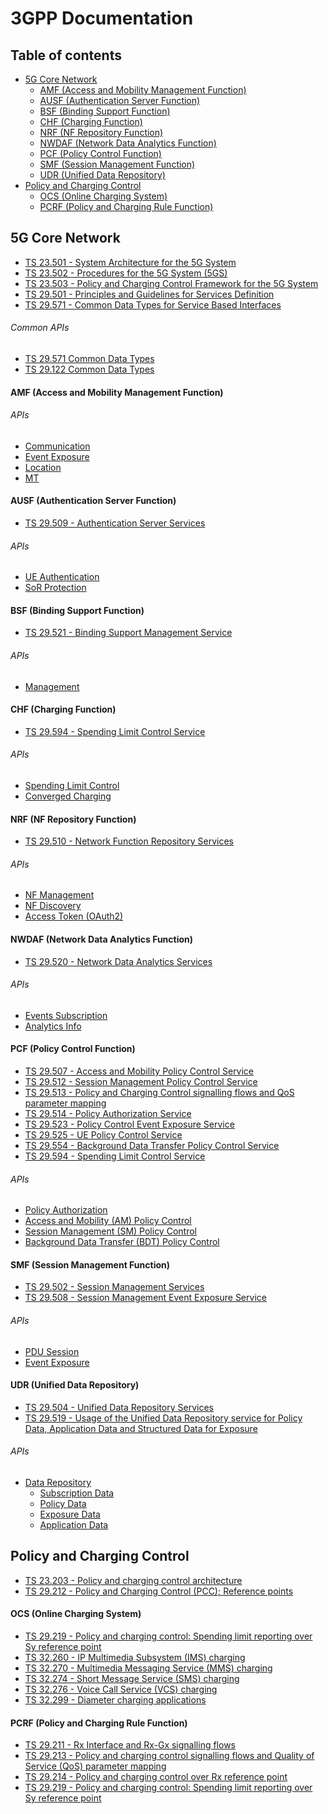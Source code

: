 # 3GPP Documentation

## Table of contents
* [5G Core Network](#5GCoreNetwork)
  * [AMF (Access and Mobility Management Function)](#AMF)
  * [AUSF (Authentication Server Function)](#AUSF)
  * [BSF (Binding Support Function)](#BSF)
  * [CHF (Charging Function)](#CHF)
  * [NRF (NF Repository Function)](#NRF)
  * [NWDAF (Network Data Analytics Function)](#NDAF)
  * [PCF (Policy Control Function)](#PCF)
  * [SMF (Session Management Function)](#SMF)
  * [UDR (Unified Data Repository)](#UDR)
* [Policy and Charging Control](#PCC)
   * [OCS (Online Charging System)](#OCS)
   * [PCRF (Policy and Charging Rule Function)](#PCRF)
   
## 5G Core Network <a name="5GCoreNetwork"></a>
* [TS 23.501 - System Architecture for the 5G System](https://github.com/emanuelfreitas/3gpp-documentation/tree/master/documentation/TS%2023.501%20-%20System%20Architecture%20for%20the%205G%20System)
* [TS 23.502 - Procedures for the 5G System (5GS)](https://github.com/emanuelfreitas/3gpp-documentation/tree/master/documentation/TS%2023.502%20-%20Procedures%20for%20the%205G%20System%20(5GS))
* [TS 23.503 - Policy and Charging Control Framework for the 5G System](https://github.com/emanuelfreitas/3gpp-documentation/tree/master/documentation/TS%2023.503%20-%20Policy%20and%20Charging%20Control%20Framework%20for%20the%205G%20System)
* [TS 29.501 - Principles and Guidelines for Services Definition](https://github.com/emanuelfreitas/3gpp-documentation/tree/master/documentation/TS%2029.501%20-%20Principles%20and%20Guidelines%20for%20Services%20Definition)
* [TS 29.571 - Common Data Types for Service Based Interfaces](https://github.com/emanuelfreitas/3gpp-documentation/tree/master/documentation/TS%2029.571%20-%20Common%20Data%20Types%20for%20Service%20Based%20Interfaces)

###### Common APIs
* [TS 29.571 Common Data Types](https://editor.swagger.io/?url=https://raw.githubusercontent.com/jdegre/5GC_APIs/master/TS29571_CommonData.yaml)
* [TS 29.122 Common Data Types](https://editor.swagger.io/?url=https://raw.githubusercontent.com/jdegre/5GC_APIs/master/TS29122_CommonData.yaml)

#### AMF (Access and Mobility Management Function)<a name="AMF"></a>

###### APIs
* [Communication](https://editor.swagger.io/?url=https://raw.githubusercontent.com/jdegre/5GC_APIs/master/TS29518_Namf_Communication.yaml)
* [Event Exposure](https://editor.swagger.io/?url=https://raw.githubusercontent.com/jdegre/5GC_APIs/master/TS29518_Namf_EventExposure.yaml)
* [Location](https://editor.swagger.io/?url=https://raw.githubusercontent.com/jdegre/5GC_APIs/master/TS29518_Namf_Location.yaml)
* [MT](https://editor.swagger.io/?url=https://raw.githubusercontent.com/jdegre/5GC_APIs/master/TS29518_Namf_MT.yaml)

#### AUSF (Authentication Server Function)<a name="AUSF"></a>
* [TS 29.509 - Authentication Server Services](https://github.com/emanuelfreitas/3gpp-documentation/tree/master/documentation/TS%2029.509%20-%20Authentication%20Server%20Services)
###### APIs
* [UE Authentication](https://editor.swagger.io/?url=https://raw.githubusercontent.com/jdegre/5GC_APIs/master/TS29509_Nausf_UEAuthentication.yaml)
* [SoR Protection](https://editor.swagger.io/?url=https://raw.githubusercontent.com/jdegre/5GC_APIs/master/TS29509_Nausf_SoRProtection.yaml)

#### BSF (Binding Support Function)<a name="BSF"></a>
* [TS 29.521 - Binding Support Management Service](https://github.com/emanuelfreitas/3gpp-documentation/tree/master/documentation/TS%2029.521%20-%20Binding%20Support%20Management%20Service)
###### APIs
* [Management](https://editor.swagger.io/?url=https://raw.githubusercontent.com/jdegre/5GC_APIs/master/TS29521_Nbsf_Management.yaml)

#### CHF (Charging Function) <a name="CHF"></a>
* [TS 29.594 - Spending Limit Control Service](https://github.com/emanuelfreitas/3gpp-documentation/tree/master/documentation/TS%2029.594%20-%20Spending%20Limit%20Control%20Service)
###### APIs
* [Spending Limit Control](https://editor.swagger.io/?url=https://raw.githubusercontent.com/jdegre/5GC_APIs/master/TS29594_Nchf_SpendingLimitControl.yaml)
* [Converged Charging](https://editor.swagger.io/?url=https://raw.githubusercontent.com/jdegre/5GC_APIs/master/TS32291_Nchf_ConvergedCharging.yaml)

#### NRF (NF Repository Function) <a name="NRF"></a>
* [TS 29.510 - Network Function Repository Services](https://github.com/emanuelfreitas/3gpp-documentation/tree/master/documentation/TS%2029.510%20-%20Network%20Function%20Repository%20Services)

###### APIs
* [NF Management](https://editor.swagger.io/?url=https://raw.githubusercontent.com/jdegre/5GC_APIs/master/TS29510_Nnrf_NFManagement.yaml)
* [NF Discovery](https://editor.swagger.io/?url=https://raw.githubusercontent.com/jdegre/5GC_APIs/master/TS29510_Nnrf_NFDiscovery.yaml)
* [Access Token (OAuth2)](https://editor.swagger.io/?url=https://raw.githubusercontent.com/jdegre/5GC_APIs/master/TS29510_Nnrf_AccessToken.yaml)

#### NWDAF (Network Data Analytics Function) <a name="NDAF"></a>
* [TS 29.520 - Network Data Analytics Services](https://github.com/emanuelfreitas/3gpp-documentation/tree/master/documentation/TS%2029.520%20-%20Network%20Data%20Analytics%20Services)
###### APIs
* [Events Subscription](https://editor.swagger.io/?url=https://raw.githubusercontent.com/jdegre/5GC_APIs/master/TS29520_Nnwdaf_EventsSubscription.yaml)
* [Analytics Info](https://editor.swagger.io/?url=https://raw.githubusercontent.com/jdegre/5GC_APIs/master/TS29520_Nnwdaf_AnalyticsInfo.yaml)

#### PCF (Policy Control Function) <a name="PCF"></a>
* [TS 29.507 - Access and Mobility Policy Control Service](https://github.com/emanuelfreitas/3gpp-documentation/tree/master/documentation/TS%2029.507%20-%20Access%20and%20Mobility%20Policy%20Control%20Service)
* [TS 29.512 - Session Management Policy Control Service](https://github.com/emanuelfreitas/3gpp-documentation/tree/master/documentation/TS%2029.512%20-%20Session%20Management%20Policy%20Control%20Service)
* [TS 29.513 - Policy and Charging Control signalling flows and QoS parameter mapping](https://github.com/emanuelfreitas/3gpp-documentation/tree/master/documentation/TS%2029.513%20-%20Policy%20and%20Charging%20Control%20signalling%20flows%20and%20QoS%20parameter%20mapping)
* [TS 29.514 - Policy Authorization Service](https://github.com/emanuelfreitas/3gpp-documentation/tree/master/documentation/TS%2029.514%20-%20Policy%20Authorization%20Service)
* [TS 29.523 - Policy Control Event Exposure Service](https://github.com/emanuelfreitas/3gpp-documentation/tree/master/documentation/TS%2029.523%20-%20Policy%20Control%20Event%20Exposure%20Service)
* [TS 29.525 - UE Policy Control Service](https://github.com/emanuelfreitas/3gpp-documentation/tree/master/documentation/TS%2029.525%20-%20UE%20Policy%20Control%20Service)
* [TS 29.554 - Background Data Transfer Policy Control Service](https://github.com/emanuelfreitas/3gpp-documentation/tree/master/documentation/TS%2029.554%20-%20Background%20Data%20Transfer%20Policy%20Control%20Service)
* [TS 29.594 - Spending Limit Control Service](https://github.com/emanuelfreitas/3gpp-documentation/tree/master/documentation/TS%2029.594%20-%20Spending%20Limit%20Control%20Service)
###### APIs
* [Policy Authorization](https://editor.swagger.io/?url=https://raw.githubusercontent.com/jdegre/5GC_APIs/master/TS29514_Npcf_PolicyAuthorization.yaml)
* [Access and Mobility (AM) Policy Control](https://editor.swagger.io/?url=https://raw.githubusercontent.com/jdegre/5GC_APIs/master/TS29507_Npcf_AMPolicyControl.yaml)
* [Session Management (SM) Policy Control](https://editor.swagger.io/?url=https://raw.githubusercontent.com/jdegre/5GC_APIs/master/TS29512_Npcf_SMPolicyControl.yaml)
* [Background Data Transfer (BDT) Policy Control](https://editor.swagger.io/?url=https://raw.githubusercontent.com/jdegre/5GC_APIs/master/TS29554_Npcf_BDTPolicyControl.yaml)

#### SMF (Session Management Function)<a name="SMF"></a>
* [TS 29.502 - Session Management Services](https://github.com/emanuelfreitas/3gpp-documentation/tree/master/documentation/TS%2029.502%20-%20Session%20Management%20Services)
* [TS 29.508 - Session Management Event Exposure Service](https://github.com/emanuelfreitas/3gpp-documentation/tree/master/documentation/TS%2029.508%20-%20Session%20Management%20Event%20Exposure%20Service)
###### APIs
* [PDU Session](https://editor.swagger.io/?url=https://raw.githubusercontent.com/jdegre/5GC_APIs/master/TS29502_Nsmf_PDUSession.yaml)
* [Event Exposure](https://editor.swagger.io/?url=https://raw.githubusercontent.com/jdegre/5GC_APIs/master/TS29508_Nsmf_EventExposure.yaml)

#### UDR (Unified Data Repository) <a name="UDR"></a>
* [TS 29.504 - Unified Data Repository Services](https://github.com/emanuelfreitas/3gpp-documentation/tree/master/documentation/TS%2029.504%20-%20Unified%20Data%20Repository%20Services)
* [TS 29.519 - Usage of the Unified Data Repository service for Policy Data, Application Data and Structured Data for Exposure](https://github.com/emanuelfreitas/3gpp-documentation/tree/master/documentation/TS%2029.519%20-%20Usage%20of%20the%20Unified%20Data%20Repository%20service%20for%20Policy%20Data%2C%20Application%20Data%20and%20Structured%20Data%20for%20Exposure)
###### APIs
* [Data Repository](https://editor.swagger.io/?url=https://raw.githubusercontent.com/jdegre/5GC_APIs/master/TS29504_Nudr_DataRepository.yaml)
  * [Subscription Data](https://editor.swagger.io/?url=https://raw.githubusercontent.com/jdegre/5GC_APIs/master/TS29505_Subscription_Data.yaml)
  * [Policy Data](https://editor.swagger.io/?url=https://raw.githubusercontent.com/jdegre/5GC_APIs/master/TS29519_Policy_Data.yaml)
  * [Exposure Data](https://editor.swagger.io/?url=https://raw.githubusercontent.com/jdegre/5GC_APIs/master/TS29519_Exposure_Data.yaml)
  * [Application Data](https://editor.swagger.io/?url=https://raw.githubusercontent.com/jdegre/5GC_APIs/master/TS29519_Application_Data.yaml)

## Policy and Charging Control <a name="PCC"></a>
* [TS 23.203 - Policy and charging control architecture](https://github.com/emanuelfreitas/3gpp-documentation/tree/master/documentation/TS%2023.203%20-%20Policy%20and%20charging%20control%20architecture)
* [TS 29.212 - Policy and Charging Control (PCC); Reference points](https://github.com/emanuelfreitas/3gpp-documentation/tree/master/documentation/TS%2029.212%20-%20Policy%20and%20Charging%20Control%20(PCC)%3B%20Reference%20points)

#### OCS (Online Charging System) <a name="OCS"></a>
* [TS 29.219 - Policy and charging control: Spending limit reporting over Sy reference point](https://github.com/emanuelfreitas/3gpp-documentation/tree/master/documentation/TS%2029.219%20-%20Policy%20and%20charging%20control%20-%20Spending%20limit%20reporting%20over%20Sy%20reference%20point)
* [TS 32.260 - IP Multimedia Subsystem (IMS) charging](https://github.com/emanuelfreitas/3gpp-documentation/tree/master/documentation/TS%2032.260%20-%20IP%20Multimedia%20Subsystem%20(IMS)%20charging)
* [TS 32.270 - Multimedia Messaging Service (MMS) charging](https://github.com/emanuelfreitas/3gpp-documentation/tree/master/documentation/TS%2032.270%20-%20Multimedia%20Messaging%20Service%20(MMS)%20charging)
* [TS 32.274 - Short Message Service (SMS) charging](https://github.com/emanuelfreitas/3gpp-documentation/tree/master/documentation/TS%2032.274%20-%20Short%20Message%20Service%20(SMS)%20charging)
* [TS 32.276 - Voice Call Service (VCS) charging](https://github.com/emanuelfreitas/3gpp-documentation/tree/master/documentation/TS%2032.276%20-%20Voice%20Call%20Service%20(VCS)%20charging)
* [TS 32.299 - Diameter charging applications](https://github.com/emanuelfreitas/3gpp-documentation/tree/master/documentation/TS%2032.299%20-%20Diameter%20charging%20applications)

#### PCRF (Policy and Charging Rule Function) <a name="PCRF"></a>
* [TS 29.211 - Rx Interface and Rx-Gx signalling flows](https://github.com/emanuelfreitas/3gpp-documentation/tree/master/documentation/TS%2029.211%20-%20Rx%20Interface%20and%20Rx-Gx%20signalling%20flows)
* [TS 29.213 - Policy and charging control signalling flows and Quality of Service (QoS) parameter mapping](https://github.com/emanuelfreitas/3gpp-documentation/tree/master/documentation/TS%2029.213%20-%20Policy%20and%20charging%20control%20signalling%20flows%20and%20Quality%20of%20Service%20(QoS)%20parameter%20mapping)
* [TS 29.214 - Policy and charging control over Rx reference point](https://github.com/emanuelfreitas/3gpp-documentation/tree/master/documentation/TS%2029.214%20-%20Policy%20and%20charging%20control%20over%20Rx%20reference%20point)
* [TS 29.219 - Policy and charging control: Spending limit reporting over Sy reference point](https://github.com/emanuelfreitas/3gpp-documentation/tree/master/documentation/TS%2029.219%20-%20Policy%20and%20charging%20control%20-%20Spending%20limit%20reporting%20over%20Sy%20reference%20point)

